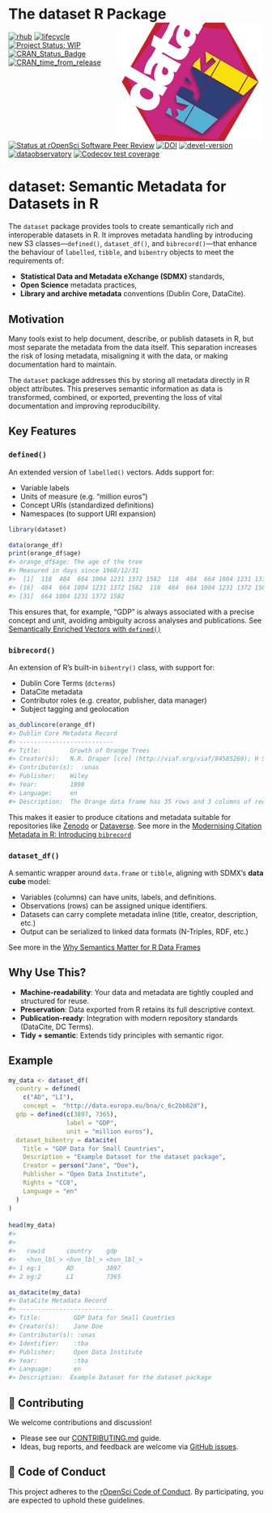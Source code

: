 
<!-- README.md is generated from README.Rmd. Please edit that file -->

# The dataset R Package <a href='https://dataset.dataobservatory.eu/'><img src="man/figures/logo.png" align="right"/></a>

<!-- badges: start -->

[![rhub](https://github.com/dataobservatory-eu/dataset/actions/workflows/rhub.yaml/badge.svg)](https://github.com/dataobservatory-eu/dataset/actions/workflows/rhub.yaml)
[![lifecycle](https://lifecycle.r-lib.org/articles/figures/lifecycle-experimental.svg)](https://lifecycle.r-lib.org/articles/stages.html#experimental)
[![Project Status:
WIP](https://www.repostatus.org/badges/latest/wip.svg)](https://www.repostatus.org/#wip)
[![CRAN_Status_Badge](https://www.r-pkg.org/badges/version/dataset)](https://cran.r-project.org/package=dataset)
[![CRAN_time_from_release](https://www.r-pkg.org/badges/ago/dataset)](https://cran.r-project.org/package=dataset)
[![Status at rOpenSci Software Peer
Review](https://badges.ropensci.org/553_status.svg)](https://github.com/ropensci/software-review/issues/553)
[![DOI](https://zenodo.org/badge/DOI/10.32614/CRAN.package.dataset.svg)](https://zenodo.org/record/6950435#.YukDAXZBzIU)
[![devel-version](https://img.shields.io/badge/devel%20version-0.3.9-blue.svg)](https://github.com/dataobservatory-eu/dataset)
[![dataobservatory](https://img.shields.io/badge/ecosystem-dataobservatory.eu-3EA135.svg)](https://dataobservatory.eu/)
[![Codecov test
coverage](https://codecov.io/gh/dataobservatory-eu/dataset/graph/badge.svg)](https://app.codecov.io/gh/dataobservatory-eu/dataset)

<!-- badges: end -->

# dataset: Semantic Metadata for Datasets in R

The `dataset` package provides tools to create semantically rich and
interoperable datasets in R. It improves metadata handling by
introducing new S3 classes—`defined()`, `dataset_df()`, and
`bibrecord()`—that enhance the behaviour of `labelled`, `tibble`, and
`bibentry` objects to meet the requirements of:

- **Statistical Data and Metadata eXchange (SDMX)** standards,
- **Open Science** metadata practices,
- **Library and archive metadata** conventions (Dublin Core, DataCite).

## Motivation

Many tools exist to help document, describe, or publish datasets in R,
but most separate the metadata from the data itself. This separation
increases the risk of losing metadata, misaligning it with the data, or
making documentation hard to maintain.

The `dataset` package addresses this by storing all metadata directly in
R object attributes. This preserves semantic information as data is
transformed, combined, or exported, preventing the loss of vital
documentation and improving reproducibility.

## Key Features

### `defined()`

An extended version of `labelled()` vectors. Adds support for:

- Variable labels
- Units of measure (e.g. “million euros”)
- Concept URIs (standardized definitions)
- Namespaces (to support URI expansion)

``` r
library(dataset)
```

``` r
data(orange_df)
print(orange_df$age)
#> orange_df$age: The age of the tree
#> Measured in days since 1968/12/31 
#>  [1]  118  484  664 1004 1231 1372 1582  118  484  664 1004 1231 1372 1582  118
#> [16]  484  664 1004 1231 1372 1582  118  484  664 1004 1231 1372 1582  118  484
#> [31]  664 1004 1231 1372 1582
```

This ensures that, for example, “GDP” is always associated with a
precise concept and unit, avoiding ambiguity across analyses and
publications. See [Semantically Enriched Vectors with
`defined()`](https://dataset.dataobservatory.eu/articles/defined.html)

### `bibrecord()`

An extension of R’s built-in `bibentry()` class, with support for:

- Dublin Core Terms (`dcterms`)
- DataCite metadata
- Contributor roles (e.g. creator, publisher, data manager)
- Subject tagging and geolocation

``` r
as_dublincore(orange_df)
#> Dublin Core Metadata Record
#> --------------------------
#> Title:        Growth of Orange Trees 
#> Creator(s):   N.R. Draper [cre] (http://viaf.org/viaf/84585260); H Smith [cre] 
#> Contributor(s):  :unas 
#> Publisher:    Wiley 
#> Year:         1998 
#> Language:     en 
#> Description:  The Orange data frame has 35 rows and 3 columns of records of the growth of orange trees.
```

This makes it easier to produce citations and metadata suitable for
repositories like [Zenodo](https://zenodo.org/) or
[Dataverse](https://dataverse.org/). See more in the [Modernising
Citation Metadata in R: Introducing
`bibrecord`](https://dataset.dataobservatory.eu/articles/bibrecord.html)

### `dataset_df()`

A semantic wrapper around `data.frame` or `tibble`, aligning with SDMX’s
**data cube** model:

- Variables (columns) can have units, labels, and definitions.
- Observations (rows) can be assigned unique identifiers.
- Datasets can carry complete metadata inline (title, creator,
  description, etc.)
- Output can be serialized to linked data formats (N-Triples, RDF, etc.)

See more in the [Why Semantics Matter for R Data
Frames](https://dataset.dataobservatory.eu/articles/dataset_df.html)

## Why Use This?

- **Machine-readability**: Your data and metadata are tightly coupled
  and structured for reuse.
- **Preservation**: Data exported from R retains its full descriptive
  context.
- **Publication-ready**: Integration with modern repository standards
  (DataCite, DC Terms).
- **Tidy + semantic**: Extends tidy principles with semantic rigor.

## Example

``` r
my_data <- dataset_df(
  country = defined(
    c("AD", "LI"), 
    concept =  "http://data.europa.eu/bna/c_6c2bb82d"),
  gdp = defined(c(3897, 7365), 
                label = "GDP", 
                unit = "million euros"),
  dataset_bibentry = datacite(
    Title = "GDP Data for Small Countries",
    Description = "Example Dataset for the dataset package",
    Creator = person("Jane", "Doe"),
    Publisher = "Open Data Institute",
    Rights = "CC0", 
    Language = "en"
  )
)

head(my_data)
#> 
#> 
#>   rowid      country    gdp        
#>   <hvn_lbl_> <hvn_lbl_> <hvn_lbl_>
#> 1 eg:1       AD         3897      
#> 2 eg:2       LI         7365
```

``` r
as_datacite(my_data)
#> DataCite Metadata Record
#> --------------------------
#> Title:         GDP Data for Small Countries 
#> Creator(s):    Jane Doe 
#> Contributor(s): :unas 
#> Identifier:    :tba 
#> Publisher:     Open Data Institute 
#> Year:          :tba 
#> Language:      en 
#> Description:  Example Dataset for the dataset package
```

## 🧪 Contributing

We welcome contributions and discussion!

- Please see our
  [CONTRIBUTING.md](https://github.com/dataobservatory-eu/dataset/blob/main/CONTRIBUTING.md)
  guide.
- Ideas, bug reports, and feedback are welcome via [GitHub
  issues](https://github.com/dataobservatory-eu/dataset/issues).

## 📜 Code of Conduct

This project adheres to the [rOpenSci Code of
Conduct](https://ropensci.org/code-of-conduct/). By participating, you
are expected to uphold these guidelines.
